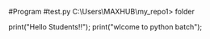 #Program
#test.py C:\Users\MAXHUB\my_repo1> folder

print("Hello Students!!");
print("wlcome to python batch");